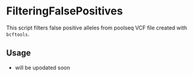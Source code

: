 # FilteringFalsePositives
This script filters false positive alleles from poolseq VCF file created with `bcftools`.

## Usage
- will be upodated soon
